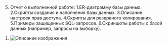 5. Отчет о выполненной работе:
1.ER-диаграмму базы данных.
2.Скрипты создания и наполнения базы данных.
3.Описание настроек прав доступа.
4.Скрипты для резервного копирования.
5.Примеры защищенных SQL-запросов.
6.Скриншоты работы с базой данных (например, запросы на выборку).


1) ![Описание изображения](https://github.com/Bogdan2005-criater/flagman/images/Снимок%20экрана%20от%202024-12-19%2022-06-57.png)
